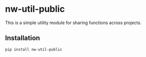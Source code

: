 # nw-util-public

This is a simple utility module for sharing functions across projects.

## Installation

```bash
pip install nw-util-public